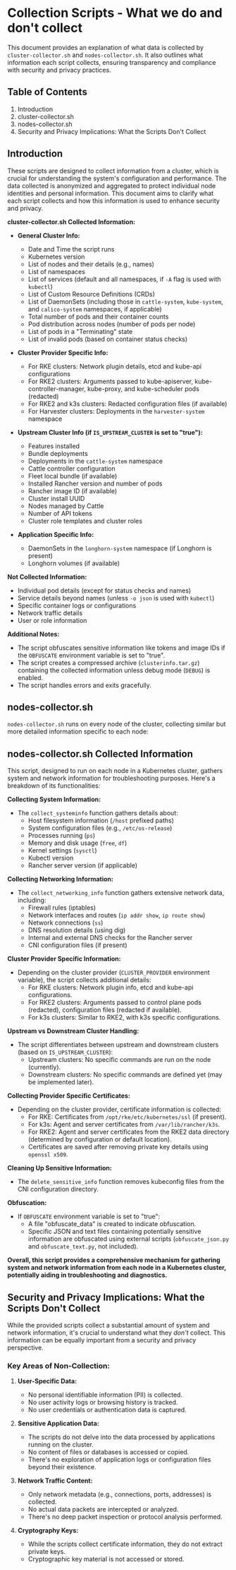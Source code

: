  # Collection Scripts - What we do and don't collect

This document provides an explanation of what data is collected by `cluster-collector.sh` and `nodes-collector.sh`. It also outlines what information each script collects, ensuring transparency and compliance with security and privacy practices.

## Table of Contents
1. Introduction
2. cluster-collector.sh
3. nodes-collector.sh
4. Security and Privacy Implications: What the Scripts Don't Collect

## Introduction
These scripts are designed to collect information from a cluster, which is crucial for understanding the system's configuration and performance. The data collected is anonymized and aggregated to protect individual node identities and personal information. This document aims to clarify what each script collects and how this information is used to enhance security and privacy.

**cluster-collector.sh Collected Information:**

* **General Cluster Info:**
    * Date and Time the script runs
    * Kubernetes version
    * List of nodes and their details (e.g., names)
    * List of namespaces
    * List of services (default and all namespaces, if `-A` flag is used with `kubectl`)
    * List of Custom Resource Definitions (CRDs)
    * List of DaemonSets (including those in `cattle-system`, `kube-system`, and `calico-system` namespaces, if applicable)
    * Total number of pods and their container counts
    * Pod distribution across nodes (number of pods per node)
    * List of pods in a "Terminating" state
    * List of invalid pods (based on container status checks)

* **Cluster Provider Specific Info:**
    * For RKE clusters: Network plugin details, etcd and kube-api configurations
    * For RKE2 clusters: Arguments passed to kube-apiserver, kube-controller-manager, kube-proxy, and kube-scheduler pods (redacted)
    * For RKE2 and k3s clusters: Redacted configuration files (if available)
    * For Harvester clusters: Deployments in the `harvester-system` namespace

* **Upstream Cluster Info (if `IS_UPSTREAM_CLUSTER` is set to "true"):**
    * Features installed
    * Bundle deployments
    * Deployments in the `cattle-system` namespace
    * Cattle controller configuration
    * Fleet local bundle (if available)
    * Installed Rancher version and number of pods
    * Rancher image ID (if available)
    * Cluster install UUID
    * Nodes managed by Cattle
    * Number of API tokens
    * Cluster role templates and cluster roles

* **Application Specific Info:**
    * DaemonSets in the `longhorn-system` namespace (if Longhorn is present)
    * Longhorn volumes (if available)

**Not Collected Information:**

* Individual pod details (except for status checks and names)
* Service details beyond names (unless `-o json` is used with `kubectl`)
* Specific container logs or configurations
* Network traffic details
* User or role information

**Additional Notes:**

* The script obfuscates sensitive information like tokens and image IDs if the `OBFUSCATE` environment variable is set to "true".
* The script creates a compressed archive (`clusterinfo.tar.gz`) containing the collected information unless debug mode (`DEBUG`) is enabled.
* The script handles errors and exits gracefully.

## nodes-collector.sh
`nodes-collector.sh` runs on every node of the cluster, collecting similar but more detailed information specific to each node:

##  **nodes-collector.sh Collected Information**

This script, designed to run on each node in a Kubernetes cluster, gathers system and network information for troubleshooting purposes. Here's a breakdown of its functionalities:

**Collecting System Information:**

* The `collect_systeminfo` function gathers details about:
    * Host filesystem information (`/host` prefixed paths)
    * System configuration files (e.g., `/etc/os-release`)
    * Processes running (`ps`)
    * Memory and disk usage (`free`, `df`)
    * Kernel settings (`sysctl`)
    * Kubectl version
    * Rancher server version (if applicable)

**Collecting Networking Information:**

* The `collect_networking_info` function gathers extensive network data, including:
    * Firewall rules (iptables)
    * Network interfaces and routes (`ip addr show`, `ip route show`)
    * Network connections (`ss`)
    * DNS resolution details (using dig)
    * Internal and external DNS checks for the Rancher server
    * CNI configuration files (if present)

**Cluster Provider Specific Information:**

* Depending on the cluster provider (`CLUSTER_PROVIDER` environment variable), the script collects additional details:
    * For RKE clusters: Network plugin info, etcd and kube-api configurations.
    * For RKE2 clusters: Arguments passed to control plane pods (redacted), configuration files (redacted if available).
    * For k3s clusters: Similar to RKE2, with k3s specific configurations.

**Upstream vs Downstream Cluster Handling:**

* The script differentiates between upstream and downstream clusters (based on `IS_UPSTREAM_CLUSTER`):
    * Upstream clusters: No specific commands are run on the node (currently).
    * Downstream clusters: No specific commands are defined yet (may be implemented later).

**Collecting Provider Specific Certificates:**

* Depending on the cluster provider, certificate information is collected:
    * For RKE: Certificates from `/opt/rke/etc/kubernetes/ssl` (if present).
    * For k3s: Agent and server certificates from `/var/lib/rancher/k3s`.
    * For RKE2: Agent and server certificates from the RKE2 data directory (determined by configuration or default location).
    * Certificates are saved after removing private key details using `openssl x509`.

**Cleaning Up Sensitive Information:**

* The `delete_sensitive_info` function removes kubeconfig files from the CNI configuration directory.

**Obfuscation:**

* If `OBFUSCATE` environment variable is set to "true":
    * A file "obfuscate_data" is created to indicate obfuscation.
    * Specific JSON and text files containing potentially sensitive information are obfuscated using external scripts (`obfuscate_json.py` and `obfuscate_text.py`, not included).

**Overall, this script provides a comprehensive mechanism for gathering system and network information from each node in a Kubernetes cluster, potentially aiding in troubleshooting and diagnostics.**

## Security and Privacy Implications: What the Scripts Don't Collect

While the provided scripts collect a substantial amount of system and network information, it's crucial to understand what they *don't* collect. This information can be equally important from a security and privacy perspective.

### Key Areas of Non-Collection:

1. **User-Specific Data:**
   * No personal identifiable information (PII) is collected.
   * No user activity logs or browsing history is tracked.
   * No user credentials or authentication data is captured.

2. **Sensitive Application Data:**
   * The scripts do not delve into the data processed by applications running on the cluster.
   * No content of files or databases is accessed or copied.
   * There's no exploration of application logs or configuration files beyond their existence.

3. **Network Traffic Content:**
   * Only network metadata (e.g., connections, ports, addresses) is collected.
   * No actual data packets are intercepted or analyzed.
   * There's no deep packet inspection or protocol analysis performed.

4. **Cryptography Keys:**
   * While the scripts collect certificate information, they do not extract private keys.
   * Cryptographic key material is not accessed or stored.

